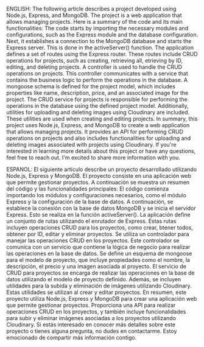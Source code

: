ENGLISH:
The following article describes a project developed using Node.js, Express, and MongoDB. The project is a web application that allows managing projects. Here is a summary of the code and its main functionalities:
The code starts by importing the necessary modules and configurations, such as the Express module and the database configuration.
Next, it establishes a connection to the MongoDB database and starts the Express server. This is done in the activeServer() function.
The application defines a set of routes using the Express router. These routes include CRUD operations for projects, such as creating, retrieving all, etrieving by ID, editing, and deleting projects.
A controller is used to handle the CRUD operations on projects. This controller communicates with a service that contains the business logic to perform the operations in the database.
A mongoose schema is defined for the project model, which includes properties like name, description, price, and an associated image for the project.
The CRUD service for projects is responsible for performing the operations in the database using the defined project model.
Additionally, utilities for uploading and deleting images using Cloudinary are included. These utilities are used when creating and editing projects.
In summary, this project uses Node.js, Express, and MongoDB to create a web application that allows managing projects. It provides an API for performing CRUD operations on projects and also includes functionalities for uploading and deleting images associated with projects using Cloudinary.
If you're interested in learning more details about this project or have any questions, feel free to reach out. I'm excited to share more information with you.


ESPANOL:
El siguiente artículo describe un proyecto desarrollado utilizando Node.js, Express y MongoDB. El proyecto consiste en una aplicación web que permite gestionar proyectos. A continuación se muestra un resumen del código y las funcionalidades principales:
El código comienza importando los módulos y configuraciones necesarios, como el módulo Express y la configuración de la base de datos.
A continuación, se establece la conexión con la base de datos MongoDB y se inicia el servidor Express. Esto se realiza en la función activeServer().
La aplicación define un conjunto de rutas utilizando el enrutador de Express. Estas rutas incluyen operaciones CRUD para los proyectos, como crear, btener todos, obtener por ID, editar y eliminar proyectos.
Se utiliza un controlador para manejar las operaciones CRUD en los proyectos. Este controlador se comunica con un servicio que contiene la lógica de negocio para realizar las operaciones en la base de datos.
Se define un esquema de mongoose para el modelo de proyecto, que incluye propiedades como el nombre, la descripción, el precio y una imagen asociada al proyecto.
El servicio de CRUD para proyectos se encarga de realizar las operaciones en la base de datos utilizando el modelo de proyecto definido.
Además, se incluyen utilidades para la subida y eliminación de imágenes utilizando Cloudinary. Estas utilidades se utilizan al crear y editar proyectos.
En resumen, este proyecto utiliza Node.js, Express y MongoDB para crear una aplicación web que permite gestionar proyectos. Proporciona una API para realizar operaciones CRUD en los proyectos, y también incluye funcionalidades para subir y eliminar imágenes asociadas a los proyectos utilizando Cloudinary.
Si estás interesado en conocer más detalles sobre este proyecto o tienes alguna pregunta, no dudes en contactarme. Estoy emocionado de compartir más información contigo.
